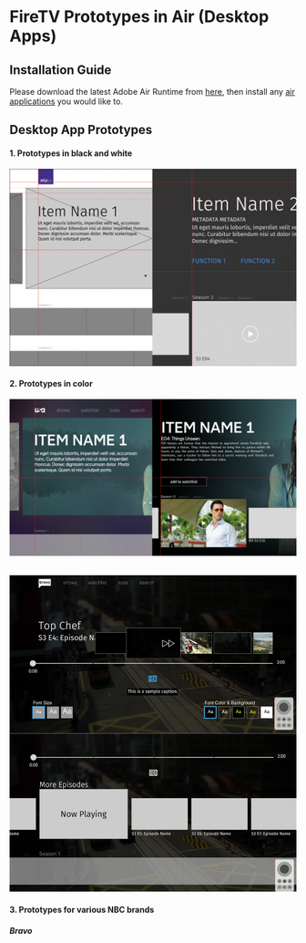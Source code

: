 # FireTV Prototypes in Air (Desktop Apps)

## Installation Guide

Please download the latest Adobe Air Runtime from [<ins>here</ins>](https://airsdk.harman.com/runtime), then install any [<ins>air applications</ins>](/build/) you would like to.
<br/>

## Desktop App Prototypes

#### 1. Prototypes in black and white

![Alt text](/screenShots/blackWhite.jpg?raw=true 'Fire TV Black and White')
<br/>

#### 2. Prototypes in color

![Alt text](/screenShots/color.jpg?raw=true 'Fire TV Color')
<br/><br/>

![Alt text](/screenShots/videoPlayer.jpg?raw=true 'Video Players')
<br/>

#### 3. Prototypes for various NBC brands

##### Bravo
